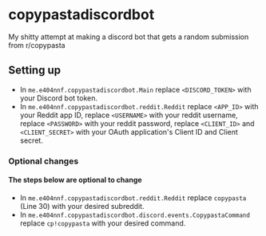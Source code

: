 # copypastadiscordbot
My shitty attempt at making a discord bot that gets a random submission from r/copypasta

## Setting up
  -  In `me.e404nnf.copypastadiscordbot.Main` replace `<DISCORD_TOKEN>` with your Discord bot token.
  -  In `me.e404nnf.copypastadiscordbot.reddit.Reddit` replace `<APP_ID>` with your Reddit app ID, replace `<USERNAME>` with your reddit username, replace `<PASSWORD>` with your reddit password, replace `<CLIENT_ID>` and `<CLIENT_SECRET>` with your OAuth application's Client ID and Client secret.
### Optional changes
#### The steps below are optional to change
  -  In `me.e404nnf.copypastadiscordbot.reddit.Reddit` replace `copypasta` (Line 30) with your desired subreddit.
  -  In `me.e404nnf.copypastadiscordbot.discord.events.CopypastaCommand` replace `cp!copypasta` with your desired command.
